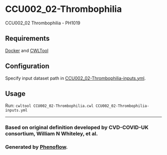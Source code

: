 # CCU002_02-Thrombophilia

CCU002_02 Thrombophilia - PH1019

## Requirements

[Docker](https://docs.docker.com/install/) and [CWLTool](https://github.com/common-workflow-language/cwltool#install)

## Configuration

Specify input dataset path in [CCU002_02-Thrombophilia-inputs.yml](CCU002_02-Thrombophilia-inputs.yml).

## Usage

Run: `cwltool CCU002_02-Thrombophilia.cwl CCU002_02-Thrombophilia-inputs.yml`

***

### Based on original definition developed by CVD-COVID-UK consortium, William N Whiteley, et al.
### Generated by [Phenoflow](https://kclhi.org/phenoflow).
